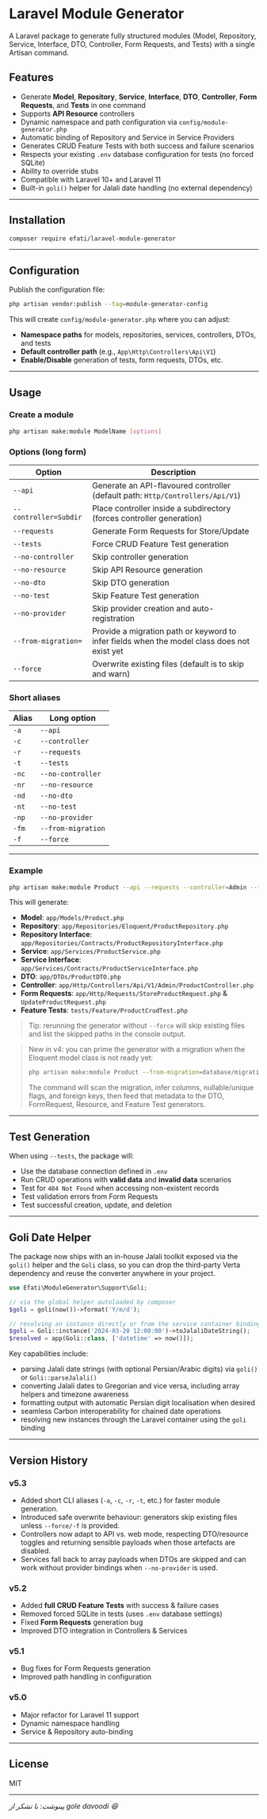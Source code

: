 # Laravel Module Generator

A Laravel package to generate fully structured modules (Model, Repository, Service, Interface, DTO, Controller, Form Requests, and Tests) with a single Artisan command.

## Features

- Generate **Model**, **Repository**, **Service**, **Interface**, **DTO**, **Controller**, **Form Requests**, and **Tests** in one command
- Supports **API Resource** controllers
- Dynamic namespace and path configuration via `config/module-generator.php`
- Automatic binding of Repository and Service in Service Providers
- Generates CRUD Feature Tests with both success and failure scenarios
- Respects your existing `.env` database configuration for tests (no forced SQLite)
- Ability to override stubs
- Compatible with Laravel 10+ and Laravel 11
- Built-in `goli()` helper for Jalali date handling (no external dependency)


---

## Installation

```bash
composer require efati/laravel-module-generator
```

---

## Configuration

Publish the configuration file:

```bash
php artisan vendor:publish --tag=module-generator-config
```

This will create `config/module-generator.php` where you can adjust:

- **Namespace paths** for models, repositories, services, controllers, DTOs, and tests
- **Default controller path** (e.g., `App\Http\Controllers\Api\V1`)
- **Enable/Disable** generation of tests, form requests, DTOs, etc.

---

## Usage

### Create a module

```bash
php artisan make:module ModelName [options]
```

### Options (long form)

| Option                | Description |
|-----------------------|-------------|
| `--api`               | Generate an API-flavoured controller (default path: `Http/Controllers/Api/V1`) |
| `--controller=Subdir` | Place controller inside a subdirectory (forces controller generation) |
| `--requests`          | Generate Form Requests for Store/Update |
| `--tests`             | Force CRUD Feature Test generation |
| `--no-controller`     | Skip controller generation |
| `--no-resource`       | Skip API Resource generation |
| `--no-dto`            | Skip DTO generation |
| `--no-test`           | Skip Feature Test generation |
| `--no-provider`       | Skip provider creation and auto-registration |
| `--from-migration=`   | Provide a migration path or keyword to infer fields when the model class does not exist yet |
| `--force`             | Overwrite existing files (default is to skip and warn) |

### Short aliases

| Alias | Long option         |
|-------|---------------------|
| `-a`  | `--api`             |
| `-c`  | `--controller`      |
| `-r`  | `--requests`        |
| `-t`  | `--tests`           |
| `-nc` | `--no-controller`   |
| `-nr` | `--no-resource`     |
| `-nd` | `--no-dto`          |
| `-nt` | `--no-test`         |
| `-np` | `--no-provider`     |
| `-fm` | `--from-migration`  |
| `-f`  | `--force`           |

---

### Example

```bash
php artisan make:module Product --api --requests --controller=Admin --tests
```

This will generate:

- **Model**: `app/Models/Product.php`
- **Repository**: `app/Repositories/Eloquent/ProductRepository.php`
- **Repository Interface**: `app/Repositories/Contracts/ProductRepositoryInterface.php`
- **Service**: `app/Services/ProductService.php`
- **Service Interface**: `app/Services/Contracts/ProductServiceInterface.php`
- **DTO**: `app/DTOs/ProductDTO.php`
- **Controller**: `app/Http/Controllers/Api/V1/Admin/ProductController.php`
- **Form Requests**: `app/Http/Requests/StoreProductRequest.php` & `UpdateProductRequest.php`
- **Feature Tests**: `tests/Feature/ProductCrudTest.php`

> Tip: rerunning the generator without `--force` will skip existing files and list the skipped paths in the console output.

> New in v4: you can prime the generator with a migration when the Eloquent model class is not ready yet:
>
> ```bash
> php artisan make:module Product --from-migration=database/migrations/2024_05_01_000000_create_products_table.php
> ```
>
> The command will scan the migration, infer columns, nullable/unique flags, and foreign keys, then feed that metadata to the DTO, FormRequest, Resource, and Feature Test generators.

---

## Test Generation

When using `--tests`, the package will:

- Use the database connection defined in `.env`
- Run CRUD operations with **valid data** and **invalid data** scenarios
- Test for `404 Not Found` when accessing non-existent records
- Test validation errors from Form Requests
- Test successful creation, update, and deletion

---

## Goli Date Helper

The package now ships with an in-house Jalali toolkit exposed via the `goli()` helper and the `Goli` class, so you can
drop the third-party Verta dependency and reuse the converter anywhere in your project.

```php
use Efati\ModuleGenerator\Support\Goli;

// via the global helper autoloaded by composer
$goli = goli(now())->format('Y/m/d');

// resolving an instance directly or from the service container binding
$goli = Goli::instance('2024-03-20 12:00:00')->toJalaliDateString();
$resolved = app(Goli::class, ['datetime' => now()]);
```

Key capabilities include:

- parsing Jalali date strings (with optional Persian/Arabic digits) via `goli()` or `Goli::parseJalali()`
- converting Jalali dates to Gregorian and vice versa, including array helpers and timezone awareness
- formatting output with automatic Persian digit localisation when desired
- seamless Carbon interoperability for chained date operations
- resolving new instances through the Laravel container using the `goli` binding

---

## Version History

### **v5.3**
- Added short CLI aliases (`-a`, `-c`, `-r`, `-t`, etc.) for faster module generation.
- Introduced safe overwrite behaviour: generators skip existing files unless `--force/-f` is provided.
- Controllers now adapt to API vs. web mode, respecting DTO/resource toggles and returning sensible payloads when those artefacts are disabled.
- Services fall back to array payloads when DTOs are skipped and can work without provider bindings when `--no-provider` is used.

### **v5.2**
- Added **full CRUD Feature Tests** with success & failure cases
- Removed forced SQLite in tests (uses `.env` database settings)
- Fixed **Form Requests** generation bug
- Improved DTO integration in Controllers & Services

### v5.1
- Bug fixes for Form Requests generation
- Improved path handling in configuration

### v5.0
- Major refactor for Laravel 11 support
- Dynamic namespace handling
- Service & Repository auto-binding

---

## License

MIT

---

_پینوشت: با تشکر از gole davoodi 😆_
